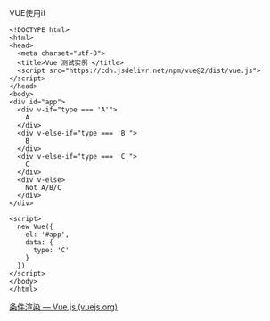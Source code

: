 VUE使用if

```vue
<!DOCTYPE html>
<html>
<head>
  <meta charset="utf-8">
  <title>Vue 测试实例 </title>
  <script src="https://cdn.jsdelivr.net/npm/vue@2/dist/vue.js"></script>
</head>
<body>
<div id="app">
  <div v-if="type === 'A'">
    A
  </div>
  <div v-else-if="type === 'B'">
    B
  </div>
  <div v-else-if="type === 'C'">
    C
  </div>
  <div v-else>
    Not A/B/C
  </div>
</div>

<script>
  new Vue({
    el: '#app',
    data: {
      type: 'C'
    }
  })
</script>
</body>
</html>

```



[条件渲染 — Vue.js (vuejs.org)](https://cn.vuejs.org/v2/guide/conditional.html)

